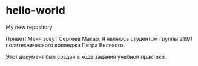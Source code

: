 # hello-world
My new repository

Привет! Меня зовут Сергеев Макар. Я являюсь студентом группы 219/1 политехнического колледжа Петра Великого.

Этот документ был создан в ходе задания учебной практики.
